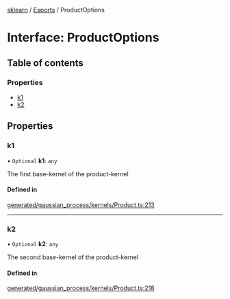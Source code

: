 [sklearn](../readme.md) / [Exports](../modules.md) / ProductOptions

# Interface: ProductOptions

## Table of contents

### Properties

- [k1](ProductOptions.md#k1)
- [k2](ProductOptions.md#k2)

## Properties

### k1

• `Optional` **k1**: `any`

The first base-kernel of the product-kernel

#### Defined in

[generated/gaussian_process/kernels/Product.ts:213](https://github.com/transitive-bullshit/scikit-learn-ts/blob/367336a/packages/sklearn/src/generated/gaussian_process/kernels/Product.ts#L213)

___

### k2

• `Optional` **k2**: `any`

The second base-kernel of the product-kernel

#### Defined in

[generated/gaussian_process/kernels/Product.ts:218](https://github.com/transitive-bullshit/scikit-learn-ts/blob/367336a/packages/sklearn/src/generated/gaussian_process/kernels/Product.ts#L218)
